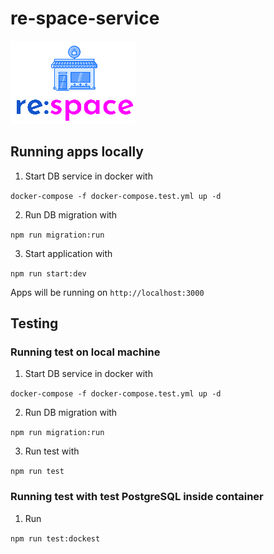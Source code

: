 # re-space-service
![Logo](/public/images/logo.png)

## Running apps locally
1. Start DB service in docker with
 
`docker-compose -f docker-compose.test.yml up -d`

2. Run DB migration with

`npm run migration:run`

3. Start application with 

`npm run start:dev`

Apps will be running on  `http://localhost:3000`

## Testing
### Running test on local machine
1. Start DB service in docker with 

`docker-compose -f docker-compose.test.yml up -d`

2. Run DB migration with 
 
`npm run migration:run`

3. Run test with

`npm run test`

### Running test with test PostgreSQL inside container
1. Run 

`npm run test:dockest`
